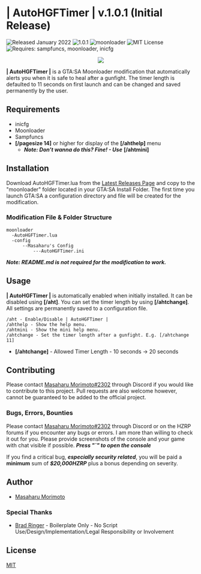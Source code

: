 # | AutoHGFTimer | v.1.0.1 (Initial Release)
![Released January 2022](https://img.shields.io/badge/release%20date-January%202022-purple)
![1.0.1](https://raster.shields.io/badge/version-v1.0.1-blue)
![moonloader](https://img.shields.io/badge/lua-moonloader-orange)
![MIT License](https://img.shields.io/badge/license-MIT-green)
![Requires: sampfuncs, moonloader, inicfg](https://img.shields.io/badge/requires-sampfuncs%20|%20moonloader%20|%20inicfg-red)

<p align="center">
<img src="https://imgur.com/jT9bNVF.png">
</p>

**| AutoHGFTimer |** is a GTA:SA Moonloader modification that automatically alerts you when it is safe to heal after a gunfight. The timer length is defaulted to 11 seconds on first launch and can be changed and saved permanently by the user.

## Requirements
- inicfg
- Moonloader
- Sampfuncs
- **[/pagesize 14]** or higher for display of the **[/ahthelp]** menu
  - ***Note: Don't wanna do this? Fine! - Use*** **[/ahtmini]**

## Installation
Download AutoHGFTimer.lua from the [Latest Releases Page](https://github.com/morimotoindustries/AutoHGFTimer/releases/) and copy to the "moonloader" folder located in your GTA:SA Install Folder. The first time you launch GTA:SA a configuration directory and file will be created for the modification.

### Modification File & Folder Structure
```
moonloader
  -AutoHGFTimer.lua
  -config
      --Masaharu's Config
          ---AutoHGFTimer.ini
```

***Note: README.md is not required for the modification to work.***

## Usage
**| AutoHGFTimer |** is automatically enabled when initially installed. It can be disabled using **[/aht]**. You can set the timer length by using **[/ahtchange]**. All settings are permanently saved to a configuration file.

```
/aht - Enable/Disable | AutoHGFTimer |
/ahthelp - Show the help menu.
/ahtmini - Show the mini help menu.
/ahtchange - Set the timer length after a gunfight. E.g. [/ahtchange 11]
```

- **[/ahtchange]** - Allowed Timer Length - 10 seconds -> 20 seconds

## Contributing
Please contact [Masaharu Morimoto#2302](https://litelink.at/masaharu) through Discord if you would like to contribute to this project. Pull requests are also welcome however, cannot be guaranteed to be added to the official project.

### Bugs, Errors, Bounties
Please contact [Masaharu Morimoto#2302](https://litelink.at/masaharu) through Discord or on the HZRP forums if you encounter any bugs or errors. I am more than willing to check it out for you. Please provide screenshots of the console and your game with chat visible if possible. ***Press "`" to open the console***

If you find a critical bug, ***especially security related***, you will be paid a **minimum** sum of ***$20,000HZRP*** plus a bonus depending on severity.

## Author
- [Masaharu Morimoto](https://litelink.at/masaharu)

### Special Thanks
- [Brad Ringer](https://forums.hzgaming.net/member.php/34885-Brad-Ringer) - Boilerplate Only - No Script Use/Design/Implementation/Legal Responsibility or Involvement

## License
[MIT](https://choosealicense.com/licenses/mit/)
